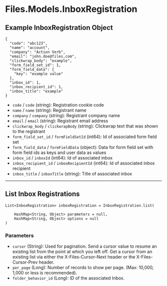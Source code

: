 # Files.Models.InboxRegistration

## Example InboxRegistration Object

```
{
  "code": "abc123",
  "name": "account",
  "company": "Action Verb",
  "email": "john.doe@files.com",
  "clickwrap_body": "example",
  "form_field_set_id": 1,
  "form_field_data": {
    "key": "example value"
  },
  "inbox_id": 1,
  "inbox_recipient_id": 1,
  "inbox_title": "example"
}
```

* `code` / `code`  (string): Registration cookie code
* `name` / `name`  (string): Registrant name
* `company` / `company`  (string): Registrant company name
* `email` / `email`  (string): Registrant email address
* `clickwrap_body` / `clickwrapBody`  (string): Clickwrap text that was shown to the registrant
* `form_field_set_id` / `formFieldSetId`  (int64): Id of associated form field set
* `form_field_data` / `formFieldData`  (object): Data for form field set with form field ids as keys and user data as values
* `inbox_id` / `inboxId`  (int64): Id of associated inbox
* `inbox_recipient_id` / `inboxRecipientId`  (int64): Id of associated inbox recipient
* `inbox_title` / `inboxTitle`  (string): Title of associated inbox


---

## List Inbox Registrations

```
List<InboxRegistration> inboxRegistration = InboxRegistration.list(
    
    HashMap<String, Object> parameters = null,
    HashMap<String, Object> options = null
)
```

### Parameters

* `cursor` (String): Used for pagination.  Send a cursor value to resume an existing list from the point at which you left off.  Get a cursor from an existing list via either the X-Files-Cursor-Next header or the X-Files-Cursor-Prev header.
* `per_page` (Long): Number of records to show per page.  (Max: 10,000, 1,000 or less is recommended).
* `folder_behavior_id` (Long): ID of the associated Inbox.
